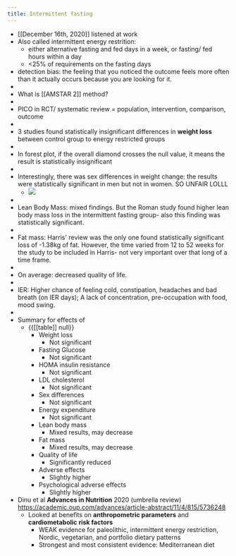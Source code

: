 ```yaml
---
title: Intermittent fasting
---
```


- [[December 16th, 2020]] listened at work
- Also called intermittent energy restrition:
	- either alternative fasting and fed days in a week, or fasting/ fed hours within a day
	- <25% of requirements on the fasting days
- detection bias: the feeling that you noticed the outcome feels more often than it actually occurs because you are looking for it.
-
- What is [[AMSTAR 2]] method?
-
- PICO in RCT/ systematic review = population, intervention, comparison, outcome
-
- 3 studies found statistically insignificant differences in **weight loss** between control group to energy restricted groups
-
- In forest plot, if the overall diamond crosses the null value, it means the result is statistically insignificant
-
- Interestingly, there was sex differences in weight change: the results were statistically significant in men but not in women. SO UNFAIR LOLLL
	- ![](https://firebasestorage.googleapis.com/v0/b/firescript-577a2.appspot.com/o/imgs%2Fapp%2Fjoyzhuang%2FzwEkR289Re.png?alt=media&token=2b488b83-1d74-4573-9872-b5805a9a0711)
-
- Lean Body Mass: mixed findings. But the Roman study found higher lean body mass loss in the intermittent fasting group- also this finding was statistically significant.
-
- Fat mass: Harris' review was the only one found statistically significant loss of  -1.38kg of fat. However, the time varied from 12 to 52 weeks for the study to be included in Harris- not very important over that long of a time frame.
-
- On average: decreased quality of life.
-
- IER: Higher chance of feeling cold, constipation, headaches and bad breath (on IER days); A lack of concentration, pre-occupation with food, mood swing.
-
- Summary for effects of
	- {{[[table]] null}}
		- Weight loss
			- Not significant
		- Fasting Glucose
			- Not significant
		- HOMA insulin resistance
			- Not significant
		- LDL cholesterol
			- Not significant
		- Sex differences
			- Not significant
		- Energy expenditure
			- Not significant
		- Lean body mass
			- Mixed results, may decrease
		- Fat mass
			- Mixed results, may decrease
		- Quality of life
			- Significantly reduced
		- Adverse effects
			- Slightly higher
		- Psychological adverse effects
			- Slightly higher
- Dinu et al __Advances in Nutrition__ 2020 (umbrella review) https://academic.oup.com/advances/article-abstract/11/4/815/5736248
	- Looked at benefits on **anthropometric parameters** and **cardiometabolic risk factors**
		- WEAK evidence for paleolithic, intermittent energy restriction, Nordic, vegetarian, and portfolio dietary patterns
		- Strongest and most consistent evidence: Mediterranean diet